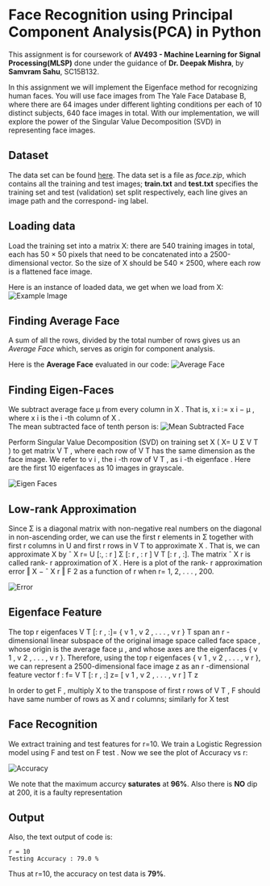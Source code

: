 # Face Recognition using Principal Component Analysis(PCA) in Python

This assignment is for coursework of **AV493 - Machine Learning for Signal Processing(MLSP)** done under the guidance  of 
**Dr. Deepak Mishra**, by **Samvram Sahu**, SC15B132.

In this assignment we will implement the Eigenface method for recognizing human faces. You will
use face images from The Yale Face Database B, where there are 64 images under different lighting
conditions per each of 10 distinct subjects, 640 face images in total.  With our implementation,
we will explore the power of the Singular Value Decomposition (SVD) in representing face images.

## Dataset

The data set can be found <a href = "http://cornelltech.github.io/cs5785-fall-2017/data/faces.zip">here</a>.
The data set is a file as *face.zip*, which contains all the training and test images;
**train.txt** and **test.txt** specifies the training set and test (validation) set split respectively, each line gives an image path and the correspond-
ing label.

## Loading data
Load the training set into a matrix X:  there are 540 training images in total, each has 50
×
50
pixels that need to be concatenated into a 2500-dimensional vector.  So the size of
X
should
be 540
×
2500, where each row is a flattened face image.

Here is an instance of loaded data, we get when we load from X:
![Example Image](tenth_data.png)

## Finding Average Face

A sum of all the rows, divided by the total number of rows gives us 
an *Average Face* which, serves as origin for component analysis.

Here is the **Average Face** evaluated in our code:
![Average Face](average_face.png)

## Finding Eigen-Faces

We subtract  average  face
μ
from  every  column  in
X
.   That  is,
x
i
:=
x
i
−
μ
,
where
x
i
is the
i
-th column of
X
.  
 The mean subtracted face of tenth person is:
 ![Mean Subtracted Face](mean_subtracted.png)
 
Perform Singular Value Decomposition (SVD) on training set
X
(
X=
U
Σ
V
T
) to get
matrix
V
T
, where each row of
V
T
has the same dimension as the face image.  We refer to
v
i
,
the
i
-th row of
V
T
, as
i
-th
eigenface
. Here are the first 10 eigenfaces as 10 images in grayscale.

![Eigen Faces](Eigen_Faces.png)

##  Low-rank Approximation 
 
 
Since Σ is a diagonal matrix with non-negative real numbers on
the diagonal in non-ascending order, we can use the first
r
elements in
Σ
together with first
r
columns in
U
and first
r
rows in
V
T
to approximate
X
.  That is, we can approximate
X
by
ˆ
X
r=
U
[:, :
r
]
Σ
[:
r
, :
r
]
V
T
[:
r
, :].  The matrix
ˆ
X
r
is called rank-
r
approximation of
X
.  Here is a plot of the
rank-
r
approximation error
‖
X
−
ˆ
X
r
‖
F
2
as a function of
r
when
r=
1, 2, . . . , 200.

![Error](Error.png)

## Eigenface  Feature
   
   The  top
r
eigenfaces
V
T
[:
r
, :]=
{
v
1
,
v
2
, . . . ,
v
r
}
T
span  an
r
-dimensional
linear subspace of the original image space called
face space
, whose origin is the average face
μ
,  and whose axes are the eigenfaces {
v
1
,
v
2
, . . . ,
v
r
}.   Therefore,  using the top
r
eigenfaces
{
v
1
,
v
2
, . . . ,
v
r
}, we can represent a 2500-dimensional face image
z
as an
r
-dimensional feature
vector
f
:
f=
V
T
[:
r
, :]
z=
[
v
1
,
v
2
, . . . ,
v
r
]
T
z

In order to get
F
, multiply
X
to the transpose of first
r
rows of
V
T
,
F
should have same number of rows as
X
and
r
columns;
similarly for
X
test

## Face Recognition
 We extract training and test features for
r=10.  We train a Logistic Regression
model using
F
and test on
F
test
.  Now we see the plot of Accuracy vs r:

![Accuracy](accuracy.png)

We note that the maximum accurcy **saturates** at **96%**.
Also there is **NO** dip at 200, it is a faulty representation

## Output
Also, the text output of code is:

```
r = 10
Testing Accuracy : 79.0 %

```

Thus at r=10, the accuracy on test data is **79%**.